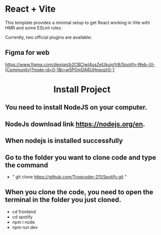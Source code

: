 # React + Vite

This template provides a minimal setup to get React working in Vite with HMR and some ESLint rules.

Currently, two official plugins are available:

## Figma for web

https://www.figma.com/design/b2CBCIwI4usZefJkuig1rB/Spotify-Web-UI-(Community)?node-id=0-1&t=w5POmDA6UHnqoztG-1

<h1 align="center">Install Project</h1>

## You need to install NodeJS on your computer.

## NodeJs download link https://nodejs.org/en.

## When nodejs is installed successfully

## Go to the folder you want to clone code and type the command

- " git clone https://github.com/Troqcoder-211/Spotify.git "

## When you clone the code, you need to open the terminal in the folder you just cloned.

- cd frontend
- cd spotify
- npm i node
- npm run dev
